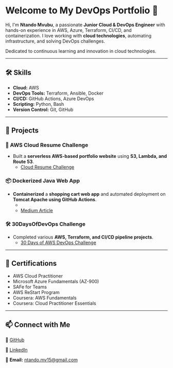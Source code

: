 # Welcome to My DevOps Portfolio 🚀  

Hi, I'm **Ntando Mvubu**, a passionate **Junior Cloud & DevOps Engineer** with hands-on experience in AWS, Azure, Terraform, CI/CD, and containerization. I love working with **cloud technologies**, automating infrastructure, and solving DevOps challenges.  

Dedicated to continuous learning and innovation in cloud technologies.

---

## 🛠 Skills  
- **Cloud:** AWS 
- **DevOps Tools:** Terraform, Ansible, Docker  
- **CI/CD:** GitHub Actions, Azure DevOps  
- **Scripting:** Python, Bash  
- **Version Control:** Git, GitHub  

---

## 📌 Projects  
### **🚀 AWS Cloud Resume Challenge**  
- Built a **serverless AWS-based portfolio website** using **S3, Lambda, and Route 53**.
  - [Cloud Resume Challenge](https://github.com/ntando-mv15/aws-resume-backend)

### **📦 Dockerized Java Web App**  
- **Containerized** a **shopping cart web app** and automated deployment on **Tomcat Apache using GitHub Actions**.
  - []()
  - [Medium Article](https://medium.com/@ntando.mv15/project-dockerizing-a-java-application-with-github-actions-4a9537077875)

### **🛠 30DaysOfDevOps Challenge**  
- Completed various **AWS, Terraform, and CI/CD pipeline projects**.
  - [30 Days of AWS DevOps Challenge](https://github.com/ntando-mv15/30daysdevops)
  

---

## 📜 Certifications  
- AWS Cloud Practitioner  
- Microsoft Azure Fundamentals (AZ-900)  
- SAFe for Teams
- AWS ReStart Program
- Coursera: AWS Fundamentals
- Coursera: Cloud Practitioner Essentials

---

## 📫 Connect with Me  
💼 [GitHub](https://github.com/ntando-mv15/)

🔗 [LinkedIn](https://LInkedin.com/in/ntando-mvubu-3280111aa/)

📧 **Email:** ntando.mv15@gmail.com  

